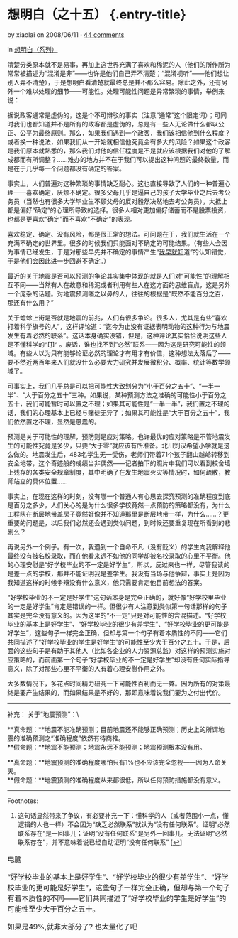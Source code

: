 
想明白（之十五） {.entry-title}
================

by <span class="author vcard fn">xiaolai</span> on 2008/06/11 ·
<span>[<span class="dsq-postid"
rel="498 http://www.lixiaolai.com/?p=498">44
comments</span>](/web/20130909082054/http://wordpress.lixiaolai.com/archives/498.html#comments)</span>

in
<span>[想明白（系列）](/web/20130909082054/http://wordpress.lixiaolai.com/archives/category/thinking-clearly-series "View all posts in 想明白（系列）")</span>

</div>

<div class="format_text entry-content">

清楚分类原本就不是易事，再加上这世界充满了喜欢和稀泥的人（他们的所作所为常常被描述为“混淆是非”——也许是他们自己弄不清楚；“混淆视听”——他们想让别人弄不清楚），于是想明白看清楚就最终总是并不那么容易。除此之外，还有另外一个难以处理的细节——可能性。处理可能性问题是异常繁琐的事情，举例来说：

据说政客通常是虚伪的，这是个不可辩驳的事实（注意“通常”这个限定词）；可同时我们也都知道并不是所有的政客都是虚伪的，总是有一些人无论做什么都以公正、公平为最终原则。那么，如果我们遇到一个政客，我们该相信他到什么程度？或者换一种说法，如果我们从一开始就相信他究竟会有多大的风险？如果这个政客是我们原本就熟悉的，那么我们对他的信任程度是不是就应该根据我们对他的了解成都而有所调整？……难办的地方并不在于我们可以提出这种问题的最终数量，而是在于几乎每一个问题都没有确定的答案。

事实上，人们普遍对这种繁琐的事情缺乏耐心。这也直接导致了人们的一种普遍心理——喜欢确定，厌烦不确定。很多父母几乎是逼自己的孩子大学毕业之后去考公务员（当然也有很多大学毕业生不顾父母的反对毅然决然地去考公务员），大抵上都是偏好“确定”的心理所导致的选择。很多人相对更加偏好储蓄而不是股票投资，也都是更喜欢“确定”而不喜欢“不确定”的表现。

喜欢稳定、确定、没有风险，都是很正常的想法。可问题在于，我们就生活在一个充满不确定的世界里。很多的时候我们只能面对不确定的可能结果。（有些人会因为事情已经发生，于是对那些早先并不确定的事情产生“[我早就知](/web/20130909082054/http://en.wikipedia.org/wiki/Hindsight_bias)道”的认知错觉，于是他们会因此进一步回避不确定。）

最近的关于地震是否可以预测的争论其实集中体现的就是人们对“可能性”的理解相互不同——当然有人在故意和稀泥或者利用有些人在这方面的思维盲点，这是另外一个庞杂的话题。对地震预测嗤之以鼻的人，往往的根据是“既然不能百分之百，那还有什么用？”

关于蟾蜍上街是否就是地震的前兆，人们有很多争论。很多人，尤其是有些“喜欢打着科学旗号的人”，这样评论道：“迄今为止没有证据表明动物的这种行为与地震发生有着必然的联系”。这话本身确实没错，但是，这种评论其实恰恰说明这些人是不懂科学的^[<span
id="identifier_0_498">[1](#footnote_0_498 "这句话显然带来了争议，有必要补充一下：懂科学的人（或者范围小一点，懂逻辑的人也一样）不会因为“缺乏必然联系”就认为“没有任何联系”。证明”必然联系存在“是一回事儿；证明”没有任何联系”是另外一回事儿。无法证明“必然联系存在”，并不意味着说已经自动证明“没有任何联系”")</span>]^
。废话，谁也找不到“必然”联系——因为这是研究可能性的领域。有些人以为只有能够论证必然的理论才有用才有价值，这种想法太落后了——要不然近两百年来人们就没什么必要大力研究并发展微积分、概率、统计等数学领域了。

可事实上，我们几乎总是可以把可能性大致划分为“小于百分之五十”、“一半一半”、“大于百分之五十”三种。如果说，某种预测方法之准确的可能性小于百分之五十，我们可能暂时可以置之不理；如果其可能性是“一半一半”，我们置之不理的话，我们的心理基本上已经与赌徒无异了；如果其可能性是“大于百分之五十”，我们依然置之不理，显然是愚蠢的。

预测是关于可能性的理解，预防则是应对策略。也许最优的应对策略是不管地震发生的可能性究竟是多少，只要“大于零”就应该有所准备。北川刘汉希望小学就是这么做的。地震发生后，483名学生无一受伤，老师们带着71个孩子翻山越岭转移到安全地带，这个奇迹般的成绩当非偶然——记者拍下的照片中我们可以看到校舍墙上残存的各类安全规章制度，其中明确了在发生地震火灾等情况时，如何疏散，教师站立的具体位置……

事实上，在现在这样的时刻，没有哪一个普通人有心思去探究预测的准确程度到底是百分之多少，人们关心的是为什么很多学校竟然一点预防的策略都没有，为什么工程队在断层地带盖房子竟然好像并不知道那里是断层地带一样，为什么……？更重要的问题是，以后我们必然还会遇到类似问题，到时候还要重复现在所看到的悲剧么？

再说另外一个例子。有一次，我遇到一个自命不凡（没有贬义）的学生向我解释他最终没有被名校录取，而在他看来远不如他的同学却被名校录取的心里不平衡。他的心理安慰是“好学校毕业的不一定是好学生”，所以，反过来也一样，尽管我读的是差一点的学校，那并不能证明我是差学生。我没有当场与他争辩，事实上是因为我知道这样的时候争辩没有什么意义，他只需要肯定他目前想法的答案。

“好学校毕业的不一定是好学生”这句话本身是完全正确的，就好像“好学校里毕业的一定是好学生”肯定是错误的一样。但很少有人注意到类似第一句话那样的句子其实是完全没有意义的。因为这里的“不一定”只是对可能性的含混描述。“好学校毕业的基本上是好学生”、“好学校毕业的很少有差学生”、“好学校毕业的更可能是好学生”，这些句子一样完全正确，但却与第一个句子有着本质性的不同——它们共同描述了“好学校毕业的学生是好学生”的可能性至少大于百分之五十。于是，后面的这些句子是有助于其他人（比如各企业的人力资源总监）对这样的预测实施对应策略的，而前面第一个句子“好学校毕业的不一定是好学生”却没有任何实际指导意义，除了对那些心里不平衡的人有着心理安慰作用之外。

大多数情况下，多花点时间精力研究一下可能性百利而无一弊。因为所有的对策最终是要产生结果的，而如果结果是不好的，那即意味着说我们要为之付出代价。

------------------------------------------------------------------------

补充：
关于“地震预测”：\

**真命题：**地震不能准确预测；目前地震还不能够正确预测；历史上的所谓地震的准确预测之“准确程度”依然有待商榷。\
 **假命题：**地震不能预测；地震永远不能预测；地震预测根本没有用。

**真命题：**地震预测的准确程度哪怕只有1%也不应该完全忽视——因为人命关天。\
 **假命题：**地震预测的准确程度从来都很低，所以任何预防措施都没有意义。

------------------------------------------------------------------------

<span>Footnotes:</span>

1.  <div id="footnote_0_498">

    </div>

    这句话显然带来了争议，有必要补充一下：懂科学的人（或者范围小一点，懂逻辑的人也一样）不会因为“缺乏必然联系”就认为“没有任何联系”。证明”必然联系存在“是一回事儿；证明”没有任何联系”是另外一回事儿。无法证明“必然联系存在”，并不意味着说已经自动证明“没有任何联系”
    [[↩](#identifier_0_498)]

</div>

</div>

<div id="disqus_thread2" style="font-size: 16px;">

<div id="dsq-content">

<div id="dsq-comment-header-2187" class="dsq-comment-header">

<span id="dsq-author-user-2187">电脑</span>

</div>

<div id="dsq-comment-body-2187" class="dsq-comment-body">

<div id="dsq-comment-message-2187" class="dsq-comment-message">

“好学校毕业的基本上是好学生”、“好学校毕业的很少有差学生”、“好学校毕业的更可能是好学生”，这些句子一样完全正确，但却与第一个句子有着本质性的不同——它们共同描述了“好学校毕业的学生是好学生”的可能性至少大于百分之五十。

如果是49%,就非大部分了? 也太量化了吧

</div>

</div>
